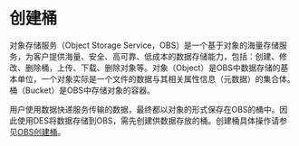 # 创建桶<a name="des_01_0012"></a>

对象存储服务（Object Storage Service，OBS）是一个基于对象的海量存储服务，为客户提供海量、安全、高可靠、低成本的数据存储能力，包括：创建、修改、删除桶，上传、下载、删除对象等。对象（Object）是OBS中数据存储的基本单位，一个对象实际是一个文件的数据与其相关属性信息（元数据）的集合体。桶（Bucket）是OBS中存储对象的容器。

用户使用数据快递服务传输的数据，最终都以对象的形式保存在OBS的桶中。因此使用DES将数据存储到OBS，需先创建供数据存放的桶。创建桶具体操作请参见[OBS创建桶](https://support.huaweicloud.com/usermanual-obs/zh-cn_topic_0045829050.html)。

